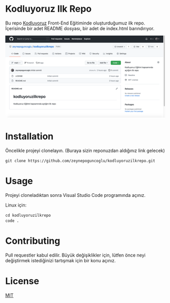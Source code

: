 # Kodluyoruz Ilk Repo

Bu repo [Kodluyoruz](https://www.kodluyoruz.org/) Front-End Eğitiminde oluşturduğumuz ilk repo. İçerisinde bir adet README dosyası, bir adet de index.html barındırıyor.

![Image_of_the_repository](https://github.com/zeynepoguncoglu/kodluyoruzilkrepo/blob/main/kodluyoruzilkrepo.png)

# Installation

Öncelikle projeyi clonelayın. (Buraya sizin reponuzdan aldığınız link gelecek)

`git clone https://github.com/zeynepoguncoglu/kodluyoruzilkrepo.git`

# Usage

Projeyi cloneladıktan sonra Visual Studio Code programında açınız.

Linux için:

```cd kodluyoruzilkrepo```  
```code .```

# Contributing

Pull requestler kabul edilir. Büyük değişiklikler için, lütfen önce neyi değiştirmek istediğinizi tartışmak için bir konu açınız.

# License

[MIT](https://choosealicense.com/licenses/mit/)

